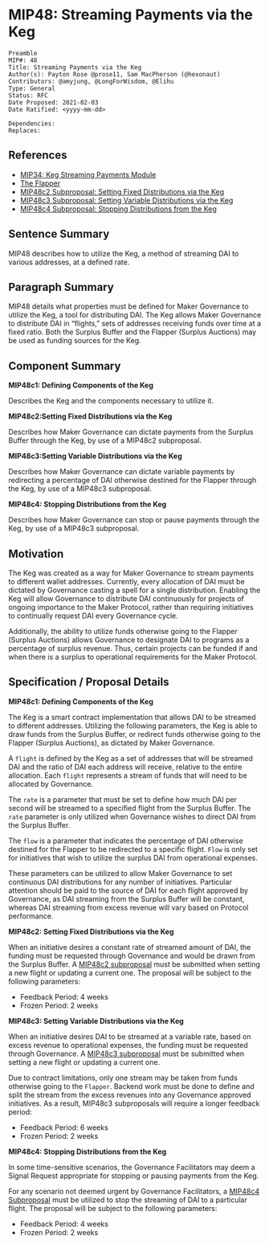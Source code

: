 # MIP48: Streaming Payments via the Keg

```
Preamble
MIP#: 48
Title: Streaming Payments via the Keg
Author(s): Payton Rose @prose11, Sam MacPherson (@hexonaut)
Contributors: @amyjung, @LongForWisdom, @Elihu
Type: General
Status: RFC
Date Proposed: 2021-02-03
Date Ratified: <yyyy-mm-dd>

Dependencies:
Replaces:
```

## References

* [MIP34: Keg Streaming Payments Module](https://forum.makerdao.com/t/mip34-keg-streaming-payments-module/6013)
* [The Flapper](https://docs.makerdao.com/smart-contract-modules/system-stabilizer-module/flap-detailed-documentation)
* [MIP48c2 Subproposal: Setting Fixed Distributions via the Keg](https://github.com/prose11/mips/blob/Non-Technical-Keg/MIPX/MIPXc2%20Subproposal%20%5BTemplate%5D.md)
* [MIP48c3 Subproposal: Setting Variable Distributions via the Keg](https://github.com/prose11/mips/blob/Non-Technical-Keg/MIPX/MIPXc3%20Subproposal%20%5BTemplate%5D.md)
* [MIP48c4 Subproposal: Stopping Distributions from the Keg](https://github.com/prose11/mips/blob/Non-Technical-Keg/MIPX/MIPXc4%20Subproposal%20%5BTemplate%5D.md)

## Sentence Summary

MIP48 describes how to utilize the Keg, a method of streaming DAI to various addresses, at a defined rate.

## Paragraph Summary

MIP48 details what properties must be defined for Maker Governance to utilize the Keg, a tool for distributing DAI. The Keg allows Maker Governance to distribute DAI in “flights,” sets of addresses receiving funds over time at a fixed ratio. Both the Surplus Buffer and the Flapper (Surplus Auctions) may be used as funding sources for the Keg.

## Component Summary

**MIP48c1: Defining Components of the Keg**

Describes the Keg and the components necessary to utilize it.

**MIP48c2:Setting Fixed Distributions via the Keg**

Describes how Maker Governance can dictate payments from the Surplus Buffer through the Keg, by use of a MIP48c2 subproposal.

**MIP48c3:Setting Variable Distributions via the Keg**

Describes how Maker Governance can dictate variable payments by redirecting a percentage of DAI otherwise destined for the Flapper through the Keg, by use of a MIP48c3 subproposal.

**MIP48c4: Stopping Distributions from the Keg**

Describes how Maker Governance can stop or pause payments through the Keg, by use of a MIP48c3 subproposal.

## Motivation

The Keg was created as a way for Maker Governance to stream payments to different wallet addresses. Currently, every allocation of DAI must be dictated by Governance casting a spell for a single distribution. Enabling the Keg will allow Governance to distribute DAI continuously for projects of ongoing importance to the Maker Protocol, rather than requiring initiatives to continually request DAI every Governance cycle.

Additionally, the ability to utilize funds otherwise going to the Flapper (Surplus Auctions) allows Governance to designate DAI to programs as a percentage of surplus revenue. Thus, certain projects can be funded if and when there is a surplus to operational requirements for the Maker Protocol.

## Specification / Proposal Details

**MIP48c1: Defining Components of the Keg**

The Keg is a smart contract implementation that allows DAI to be streamed to different addresses. Utilizing the following parameters, the Keg is able to draw funds from the Surplus Buffer, or redirect funds otherwise going to the Flapper (Surplus Auctions), as dictated by Maker Governance.

A `flight` is defined by the Keg as a set of addresses that will be streamed DAI and the ratio of DAI each address will receive, relative to the entire allocation. Each `flight` represents a stream of funds that will need to be allocated by Governance.

The `rate` is a parameter that must be set to define how much DAI per second will be streamed to a specified flight from the Surplus Buffer. The `rate` parameter is only utilized when Governance wishes to direct DAI from the Surplus Buffer.

The `flow` is a parameter that indicates the percentage of DAI otherwise destined for the Flapper to be redirected to a specific flight. `Flow` is only set for initiatives that wish to utilize the surplus DAI from operational expenses.

These parameters can be utilized to allow Maker Governance to set continuous DAI distributions for any number of initiatives. Particular attention should be paid to the source of DAI for each flight approved by Governance, as DAI streaming from the Surplus Buffer will be constant, whereas DAI streaming from excess revenue will vary based on Protocol performance.

**MIP48c2: Setting Fixed Distributions via the Keg**

When an initiative desires a constant rate of streamed amount of DAI, the funding must be requested through Governance and would be drawn from the Surplus Buffer. A [MIP48c2 subproposal](https://github.com/prose11/mips/blob/Non-Technical-Keg/MIPX/MIPXc2%20Subproposal%20%5BTemplate%5D.md) must be submitted when setting a new flight or updating a current one. The proposal will be subject to the following parameters:

* Feedback Period: 4 weeks
* Frozen Period: 2 weeks

**MIP48c3: Setting Variable Distributions via the Keg**

When an initiative desires DAI to be streamed at a variable rate, based on excess revenue to operational expenses, the funding must be requested through Governance. A [MIP48c3 subproposal](https://github.com/prose11/mips/blob/Non-Technical-Keg/MIPX/MIPXc3%20Subproposal%20%5BTemplate%5D.md) must be submitted when setting a new flight or updating a current one.

Due to contract limitations, only one stream may be taken from funds otherwise going to the `Flapper`. Backend work must be done to define and split the stream from the excess revenues into any Governance approved initiatives. As a result, MIP48c3 subproposals will require a longer feedback period:

* Feedback Period: 6 weeks
* Frozen Period: 2 weeks

**MIP48c4: Stopping Distributions from the Keg**

In some time-sensitive scenarios, the Governance Facilitators may deem a Signal Request appropriate for stopping or pausing payments from the Keg.

For any scenario not deemed urgent by Governance Facilitators, a [MIP48c4 Subproposal](https://github.com/prose11/mips/blob/Non-Technical-Keg/MIPX/MIPXc4%20Subproposal%20%5BTemplate%5D.md) must be utilized to stop the streaming of DAI to a particular flight. The proposal will be subject to the following parameters:

* Feedback Period: 4 weeks
* Frozen Period: 2 weeks
